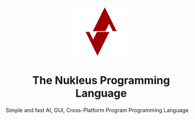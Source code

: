 
<div align="center">
    <img src="https://github.com/Nukleus-Language/nukleus/blob/main/images/logo.png" alt="Nukleus Logo" width="140" height="140"></img>
</div>

<h1 align="center">The Nukleus Programming Language</h1>


Simple and fast AI, GUI, Cross-Platform Program Programming Language
